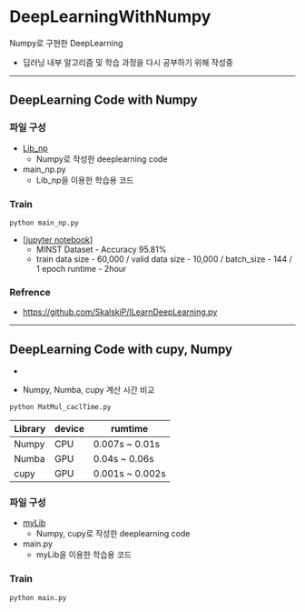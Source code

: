 # DeepLearningWithNumpy
Numpy로 구현한 DeepLearning

- 딥러닝 내부 알고리즘 및 학습 과정을 다시 공부하기 위해 작성중

---

## DeepLearning Code with Numpy

### 파일 구성
- [Lib_np](./Lib_np) 
  - Numpy로 작성한 deeplearning code
- main_np.py 
  - Lib_np을 이용한 학습용 코드

### Train
```commandline
python main_np.py
```

- [[jupyter notebook]](https://github.com/kimjiil/DeepLearningWithNumpy/blob/main/notebooks/DeeplearningWithNumpy_Training_Test.ipynb)
  - MINST Dataset - Accuracy 95.81%
  - train data size - 60,000 / valid data size - 10,000 / batch_size - 144 / 1 epoch runtime - 2hour

### Refrence
- https://github.com/SkalskiP/ILearnDeepLearning.py

--- 

## DeepLearning Code with cupy, Numpy

- 



- Numpy, Numba, cupy 계산 시간 비교

```commandline
python MatMul_caclTime.py
```

| Library | device | rumtime        |
|---------|--------|----------------|
| Numpy | CPU | 0.007s ~ 0.01s |
| Numba | GPU | 0.04s ~ 0.06s | 
| cupy | GPU | 0.001s ~ 0.002s |


### 파일 구성
- [myLib](./myLib)
  - Numpy, cupy로 작성한 deeplearning code
- main.py
  - myLib을 이용한 학습용 코드

### Train
```commandline
python main.py
```